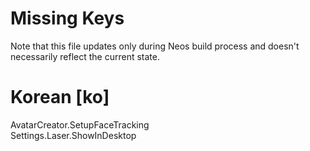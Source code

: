 # Missing Keys
Note that this file updates only during Neos build process and doesn't necessarily reflect the current state.

# Korean [ko]
AvatarCreator.SetupFaceTracking  
Settings.Laser.ShowInDesktop  

